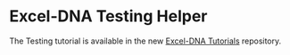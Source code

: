 # Excel-DNA Testing Helper

The Testing tutorial is available in the new [Excel-DNA Tutorials](https://github.com/Excel-DNA/Tutorials/blob/master/Testing) repository.
